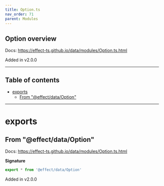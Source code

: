 ```yaml
---
title: Option.ts
nav_order: 71
parent: Modules
---
```


## Option overview

Docs: https://effect-ts.github.io/data/modules/Option.ts.html

Added in v2.0.0

---

<h2 class="text-delta">Table of contents</h2>

- [exports](#exports)
  - [From "@effect/data/Option"](#from-effectdataoption)

---

# exports

## From "@effect/data/Option"

Docs: https://effect-ts.github.io/data/modules/Option.ts.html

**Signature**

```ts
export * from '@effect/data/Option'
```

Added in v2.0.0
